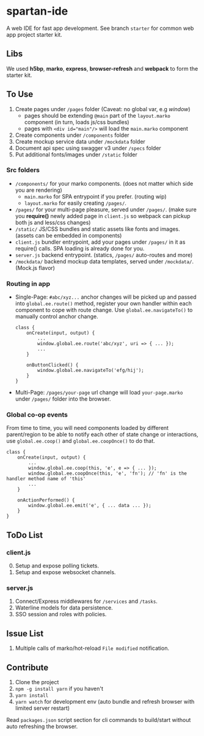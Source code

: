 # spartan-ide

A web IDE for fast app development. See branch `starter` for common web app project starter kit.


## Libs

We used **h5bp**, **marko**, **express**, **browser-refresh** and **webpack** to form the starter kit.

## To Use

1. Create pages under `/pages` folder (Caveat: no global var, e.g *window*)
    - pages should be extending `@main` part of the `layout.marko` component (in turn, loads js/css bundles)
    - pages with `<div id="main"/>` will load the `main.marko` component
2. Create components under `/components` folder
3. Create mockup service data under `/mockdata` folder
4. Document api spec using swagger v3 under `/specs` folder
5. Put additional fonts/images under `/static` folder

### Src folders
- `/components/` for your marko components. (does not matter which side you are rendering)
    - `main.marko` for SPA entrypoint if you prefer. (routing wip)
    - `layout.marko` for easily creating `/pages/`.
- `/pages/` for your multi-page pleasure, served under `/pages/`. (make sure you **require()** newly added page in `client.js` so webpack can pickup both js and less/css changes)
- `/static/` JS/CSS bundles and static assets like fonts and images. (assets can be embedded in components)
- `client.js` bundler entrypoint, add your pages under `/pages/` in it as require() calls. SPA loading is already done for you.
- `server.js` backend entrypoint. (statics, `/pages/` auto-routes and more)
- `/mockdata/` backend mockup data templates, served under `/mockdata/`. (Mock.js flavor) 

### Routing in app
- Single-Page: `#abc/xyz...` anchor changes will be picked up and passed into `global.ee.route()` method, register your own handler within each component to cope with route change. Use `global.ee.navigateTo()` to manually control anchor change.
    ```
    class {
        onCreate(input, output) {
            ...
            window.global.ee.route('abc/xyz', uri => { ... });
            ...
        }

        onButtonClicked() {
            window.global.ee.navigateTo('efg/hij');
        }
    }
    ```
- Multi-Page: `/pages/your-page` url change will load `your-page.marko` under `/pages/` folder into the browser.

### Global co-op events
From time to time, you will need components loaded by different parent/region to be able to notify each other of state change or interactions, use `global.ee.coop()` and `global.ee.coopOnce()` to do that.

```
class {
    onCreate(input, output) {
        ...
        window.global.ee.coop(this, 'e', e => { ... });
        window.global.ee.coopOnce(this, 'e', 'fn'); // 'fn' is the handler method name of 'this'
        ...
    }

    onActionPerformed() {
        window.global.ee.emit('e', { ... data ... });
    }
}
```


## ToDo List

### client.js
0. Setup and expose polling tickets.
1. Setup and expose websocket channels.

### server.js
1. Connect/Express middlewares for `/services` and `/tasks`.
2. Waterline models for data persistence.
3. SSO session and roles with policies.


## Issue List

1. Multiple calls of marko/hot-reload `File modified` notification.

## Contribute

1. Clone the project
2. `npm -g install yarn` if you haven't
3. `yarn install`
4. `yarn watch` for development env (auto bundle and refresh browser with limited server restart)

Read `packages.json` script section for cli commands to build/start without auto refreshing the browser.

